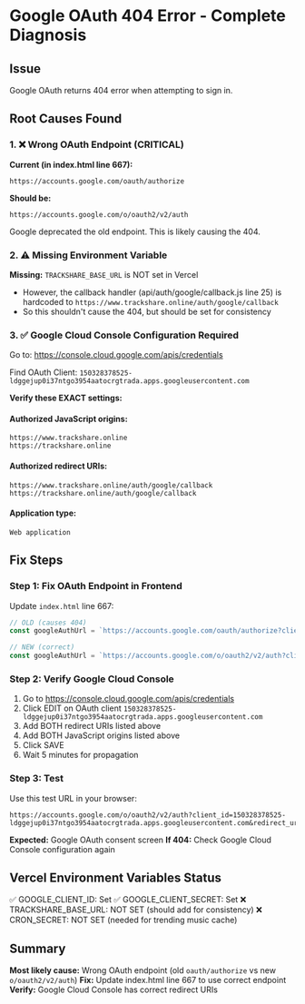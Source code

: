 # Google OAuth 404 Error - Complete Diagnosis

## Issue
Google OAuth returns 404 error when attempting to sign in.

## Root Causes Found

### 1. ❌ Wrong OAuth Endpoint (CRITICAL)
**Current (in index.html line 667):**
```
https://accounts.google.com/oauth/authorize
```

**Should be:**
```
https://accounts.google.com/o/oauth2/v2/auth
```

Google deprecated the old endpoint. This is likely causing the 404.

### 2. ⚠️ Missing Environment Variable
**Missing:** `TRACKSHARE_BASE_URL` is NOT set in Vercel
- However, the callback handler (api/auth/google/callback.js line 25) is hardcoded to `https://www.trackshare.online/auth/google/callback`
- So this shouldn't cause the 404, but should be set for consistency

### 3. ✅ Google Cloud Console Configuration Required

Go to: https://console.cloud.google.com/apis/credentials

Find OAuth Client: `150328378525-ldggejup0i37ntgo3954aatocrgtrada.apps.googleusercontent.com`

**Verify these EXACT settings:**

#### Authorized JavaScript origins:
```
https://www.trackshare.online
https://trackshare.online
```

#### Authorized redirect URIs:
```
https://www.trackshare.online/auth/google/callback
https://trackshare.online/auth/google/callback
```

#### Application type:
```
Web application
```

## Fix Steps

### Step 1: Fix OAuth Endpoint in Frontend
Update `index.html` line 667:
```javascript
// OLD (causes 404)
const googleAuthUrl = `https://accounts.google.com/oauth/authorize?client_id=${GOOGLE_CLIENT_ID}...`;

// NEW (correct)
const googleAuthUrl = `https://accounts.google.com/o/oauth2/v2/auth?client_id=${GOOGLE_CLIENT_ID}...`;
```

### Step 2: Verify Google Cloud Console
1. Go to https://console.cloud.google.com/apis/credentials
2. Click EDIT on OAuth client `150328378525-ldggejup0i37ntgo3954aatocrgtrada.apps.googleusercontent.com`
3. Add BOTH redirect URIs listed above
4. Add BOTH JavaScript origins listed above
5. Click SAVE
6. Wait 5 minutes for propagation

### Step 3: Test
Use this test URL in your browser:
```
https://accounts.google.com/o/oauth2/v2/auth?client_id=150328378525-ldggejup0i37ntgo3954aatocrgtrada.apps.googleusercontent.com&redirect_uri=https%3A%2F%2Fwww.trackshare.online%2Fauth%2Fgoogle%2Fcallback&response_type=code&scope=openid%20email%20profile
```

**Expected:** Google OAuth consent screen
**If 404:** Check Google Cloud Console configuration again

## Vercel Environment Variables Status

✅ GOOGLE_CLIENT_ID: Set
✅ GOOGLE_CLIENT_SECRET: Set
❌ TRACKSHARE_BASE_URL: NOT SET (should add for consistency)
❌ CRON_SECRET: NOT SET (needed for trending music cache)

## Summary

**Most likely cause:** Wrong OAuth endpoint (old `oauth/authorize` vs new `o/oauth2/v2/auth`)
**Fix:** Update index.html line 667 to use correct endpoint
**Verify:** Google Cloud Console has correct redirect URIs

